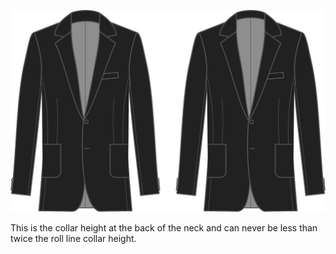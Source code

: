 
![Hauteur du col](collarheight.svg)

This is the collar height at the back of the neck and can never be less than twice the roll line collar height.
